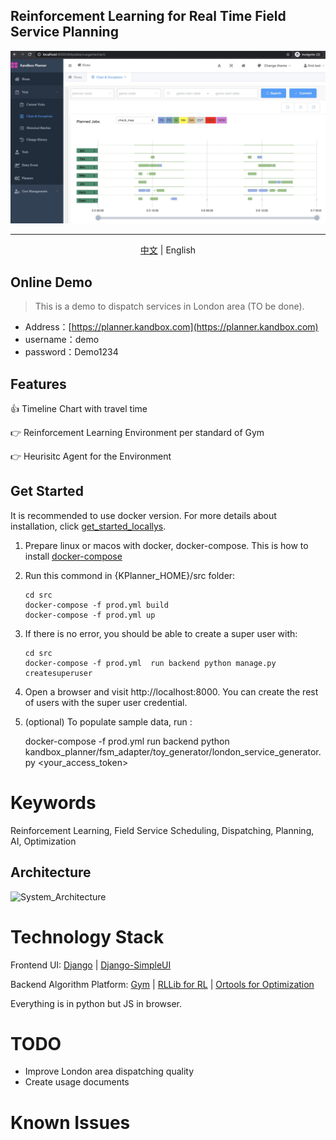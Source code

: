 <p align="center">
<h2>Reinforcement Learning for Real Time Field Service Planning</h2>

![screenshot](./doc/kandbox_planner_20200505.jpg)

</p>

---
<p align="center">
<a href="./README.md">中文</a> | English
</p>


## Online Demo
> This is a demo to dispatch services in London area (TO be done).  

+ Address：[https://planner.kandbox.com](https://planner.kandbox.com)
+ username：demo
+ password：Demo1234


Features
-----
👍 Timeline Chart with travel time

:point_right: Reinforcement Learning Environment per standard of Gym

:point_right: Heurisitc Agent for the Environment 

Get Started
-----
It is recommended to use docker version. For more details about installation, click [get_started_locallys](./doc/get_started_locally.md).

1. Prepare linux or macos with docker, docker-compose. This is how to install [docker-compose](https://docs.docker.com/compose/install/)
2. Run this commond in {KPlanner_HOME}/src folder:
    ```shell
    cd src
    docker-compose -f prod.yml build
    docker-compose -f prod.yml up
    ```
3. If there is no error, you should be able to create a super user with:

    ```shell
    cd src
    docker-compose -f prod.yml  run backend python manage.py createsuperuser
    ```

4. Open a browser and visit http://localhost:8000. You can create the rest of users with the super user credential.

5. (optional) To populate sample data, run :

    docker-compose -f prod.yml  run backend python kandbox_planner/fsm_adapter/toy_generator/london_service_generator.py 	<your_access_token>


# Keywords

Reinforcement Learning, Field Service Scheduling, Dispatching, Planning, AI, Optimization

Architecture
-----
![System_Architecture](./doc/architecture.jpg)



# Technology Stack
Frontend UI: [Django](https://www.djangoproject.com/) | [Django-SimpleUI](https://github.com/newpanjing/simpleui/blob/master/doc/en/README_en.md)

Backend Algorithm Platform: [Gym](https://github.com/openai/gym) | [RLLib  for RL](https://docs.ray.io/en/latest/rllib.html) | [Ortools  for Optimization](https://github.com/google/or-tools)

Everything is in python but JS in browser.


# TODO
- Improve London area dispatching quality
- Create usage documents


# Known Issues
